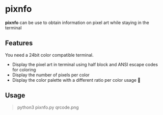 # pixnfo

**pixnfo** can be use to obtain information on pixel art while staying in the terminal

## Features

You need a 24bit color compatible terminal.

 - Display the pixel art in terminal using half block and ANSI escape codes for coloring
 - Display the number of pixels per color
 - Display the color palette with a different ratio per color usage 🎨

## Usage 

 > python3 pixnfo.py qrcode.png

